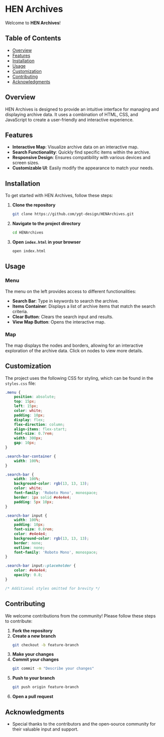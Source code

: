 
# HEN Archives

Welcome to **HEN Archives**!

## Table of Contents

- [Overview](#overview)
- [Features](#features)
- [Installation](#installation)
- [Usage](#usage)
- [Customization](#customization)
- [Contributing](#contributing)
- [Acknowledgments](#acknowledgments)

## Overview

HEN Archives is designed to provide an intuitive interface for managing and displaying archive data. It uses a combination of HTML, CSS, and JavaScript to create a user-friendly and interactive experience.

## Features

- **Interactive Map**: Visualize archive data on an interactive map.
- **Search Functionality**: Quickly find specific items within the archive.
- **Responsive Design**: Ensures compatibility with various devices and screen sizes.
- **Customizable UI**: Easily modify the appearance to match your needs.

## Installation

To get started with HEN Archives, follow these steps:

1. **Clone the repository**
   ```bash
   git clone https://github.com/ygt-design/HENArchives.git
   ```

2. **Navigate to the project directory**
   ```bash
   cd HENArchives
   ```

3. **Open `index.html` in your browser**
   ```bash
   open index.html
   ```

## Usage

### Menu

The menu on the left provides access to different functionalities:

- **Search Bar**: Type in keywords to search the archive.
- **Items Container**: Displays a list of archive items that match the search criteria.
- **Clear Button**: Clears the search input and results.
- **View Map Button**: Opens the interactive map.

### Map

The map displays the nodes and borders, allowing for an interactive exploration of the archive data. Click on nodes to view more details.

## Customization

The project uses the following CSS for styling, which can be found in the `styles.css` file:

```css
.menu {
    position: absolute;
    top: 15px;
    left: 15px;
    color: white;
    padding: 10px;
    display: flex;
    flex-direction: column;
    align-items: flex-start;
    font-size: 0.7rem;
    width: 300px;
    gap: 10px;
}

.search-bar-container {
    width: 100%;
}

.search-bar {
    width: 100%;
    background-color: rgb(13, 13, 13);
    color: white;
    font-family: 'Roboto Mono', monospace;
    border: 1px solid #e4e4e4;
    padding: 5px 10px;
}

.search-bar input {
    width: 100%;
    padding: 10px;
    font-size: 0.8rem;
    color: #e4e4e4;
    background-color: rgb(13, 13, 13);
    border: none;
    outline: none;
    font-family: 'Roboto Mono', monospace;
}

.search-bar input::placeholder {
    color: #e4e4e4;
    opacity: 0.8;
}

/* Additional styles omitted for brevity */
```

## Contributing

We welcome contributions from the community! Please follow these steps to contribute:

1. **Fork the repository**
2. **Create a new branch**
   ```bash
   git checkout -b feature-branch
   ```
3. **Make your changes**
4. **Commit your changes**
   ```bash
   git commit -m "Describe your changes"
   ```
5. **Push to your branch**
   ```bash
   git push origin feature-branch
   ```
6. **Open a pull request**

## Acknowledgments

- Special thanks to the contributors and the open-source community for their valuable input and support.
